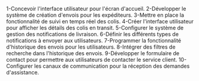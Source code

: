 1-Concevoir l'interface utilisateur pour l'écran d'accueil.
2-Développer le système de création d'envois pour les expéditeurs.
3-Mettre en place la fonctionnalité de suivi en temps réel des colis.
4-Créer l'interface utilisateur pour afficher les détails des colis en transit.
5-Configurer le système de gestion des notifications de livraison.
6-Définir les différents types de notifications à envoyer aux utilisateurs.
7-Programmer la fonctionnalité d'historique des envois pour les utilisateurs.
8-Intégrer des filtres de recherche dans l'historique des envois.
9-Développer le formulaire de contact pour permettre aux utilisateurs de contacter le service client.
10-Configurer les canaux de communication pour la réception des demandes d'assistance.
